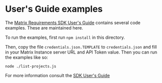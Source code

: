 # User's Guide examples

The [Matrix Requirements SDK User's Guide](https://matrixrequirements.github.io/matrix-sdk-docs/) contains several code
examples. These are maintained here.

To run the examples, first run `npm install` in this directory.

Then, copy the file `credentials.json.TEMPLATE` to `credentials.json` and fill
in your Matrix Instance server URL and API Token value. Then you
can run the examples like so:

```
node ./list-projects.js
```

For more information consult the [SDK User's Guide](https://matrixrequirements.github.io/matrix-sdk-docs/)
